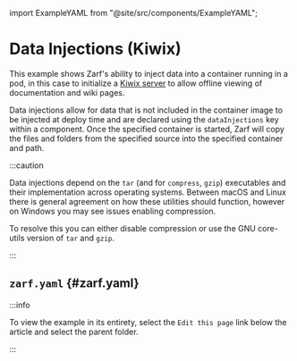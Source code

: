 import ExampleYAML from "@site/src/components/ExampleYAML";

# Data Injections (Kiwix)

This example shows Zarf's ability to inject data into a container running in a pod, in this case to initialize a [Kiwix server](https://www.kiwix.org/en/) to allow offline viewing of documentation and wiki pages.


Data injections allow for data that is not included in the container image to be injected at deploy time and are declared using the `dataInjections` key within a component.  Once the specified container is started, Zarf will copy the files and folders from the specified source into the specified container and path.

:::caution

Data injections depend on the `tar` (and for `compress`, `gzip`) executables and their implementation across operating systems.  Between macOS and Linux there is general agreement on how these utilities should function, however on Windows you may see issues enabling compression.

To resolve this you can either disable compression or use the GNU core-utils version of `tar` and `gzip`.

:::

## `zarf.yaml` {#zarf.yaml}

:::info

To view the example in its entirety, select the `Edit this page` link below the article and select the parent folder.

:::

<ExampleYAML example="kiwix" showLink={false} />
